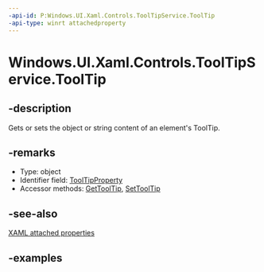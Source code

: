 ```yaml
---
-api-id: P:Windows.UI.Xaml.Controls.ToolTipService.ToolTip
-api-type: winrt attachedproperty
---
```


# Windows.UI.Xaml.Controls.ToolTipService.ToolTip

<!--
see GetToolTip, and SetToolTip
-->

## -description

Gets or sets the object or string content of an element's ToolTip.

## -remarks

<ul><li>Type: object</li><li>Identifier field: <a href="/uwp/api/windows.ui.xaml.controls.tooltipservice.tooltipproperty">ToolTipProperty</a></li><li>Accessor methods: <a href="/uwp/api/windows.ui.xaml.controls.tooltipservice.gettooltip">GetToolTip</a>, <a href="/uwp/api/windows.ui.xaml.controls.tooltipservice.settooltip">SetToolTip</a></li></ul>

## -see-also

[XAML attached properties](/windows/uwp/xaml-platform/attached-properties-overview)

## -examples
